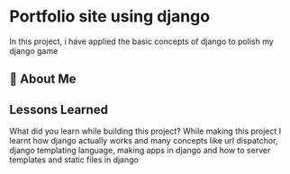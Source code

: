 
# Portfolio site using django

In this project, i have applied the basic concepts of django to polish my django game




  
## 🚀 About Me


  
## Lessons Learned

What did you learn while building this project? 
While making this project I learnt how django actually works
and many concepts like url dispatchor, django templating language, making apps in django and how to server templates and static files in django

  